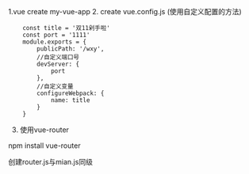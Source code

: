 1.vue create my-vue-app
2. create vue.config.js (使用自定义配置的方法)
```
    const title = '双11剁手啦'
    const port = '1111'
    module.exports = {
        publicPath: '/wxy',
        //自定义端口号
        devServer: {
            port
        },
        //自定义变量
        configureWebpack: {
            name: title
        }
    }

```
3. 使用vue-router

npm install vue-router

创建router.js与mian.js同级



